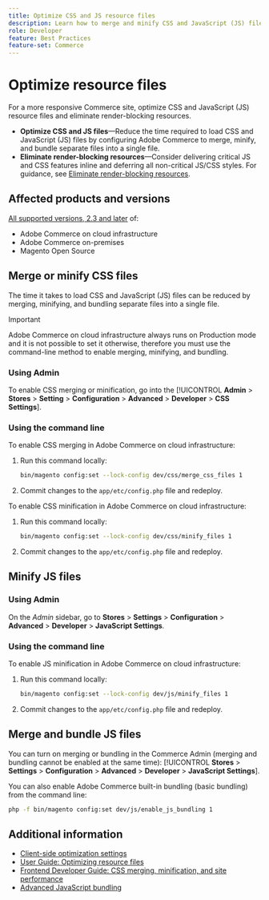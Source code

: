 ```yaml
---
title: Optimize CSS and JS resource files
description: Learn how to merge and minify CSS and JavaScript (JS) files for Adobe Commerce projects from the Admin or from the command line.
role: Developer
feature: Best Practices
feature-set: Commerce
---
```

# Optimize resource files

For a more responsive Commerce site, optimize CSS and JavaScript (JS) resource files and eliminate render-blocking resources.

- **Optimize CSS and JS files**—Reduce the time required to load CSS and JavaScript (JS) files by configuring Adobe Commerce to merge, minify, and bundle separate files into a single file.
- **Eliminate render-blocking resources**—Consider delivering critical JS and CSS features inline and deferring all non-critical JS/CSS styles. For guidance, see [Eliminate render-blocking resources](https://web.dev/render-blocking-resources/).

## Affected products and versions

[All supported versions, 2.3 and later](../../../release/versions.md) of:

- Adobe Commerce on cloud infrastructure
- Adobe Commerce on-premises
- Magento Open Source

## Merge or minify CSS files

The time it takes to load CSS and JavaScript (JS) files can be reduced by merging, minifying, and bundling separate files into a single file.

>[!IMPORTANT] 
>
>Adobe Commerce on cloud infrastructure always runs on Production mode and it is not possible to set it otherwise, therefore you must use the command-line method to enable merging, minifying, and bundling.

### Using Admin

To enable CSS merging or minification, go into the [!UICONTROL **Admin** > **Stores** > **Setting** > **Configuration** > **Advanced** > **Developer** > **CSS Settings**].

### Using the command line

To enable CSS merging in Adobe Commerce on cloud infrastructure:

1. Run this command locally:

   ```bash
   bin/magento config:set --lock-config dev/css/merge_css_files 1
   ```

1. Commit changes to the `app/etc/config.php` file and redeploy.

To enable CSS minification in Adobe Commerce on cloud infrastructure:

1. Run this command locally:

   ```bash
   bin/magento config:set --lock-config dev/css/minify_files 1
   ```

1. Commit changes to the `app/etc/config.php` file and redeploy.

## Minify JS files

### Using Admin

On the *Admin* sidebar, go to **Stores** > **Settings** > **Configuration** > **Advanced** > **Developer** > **JavaScript Settings**.

### Using the command line

To enable JS minification in Adobe Commerce on cloud infrastructure:

1. Run this command locally:

   ```bash
   bin/magento config:set --lock-config dev/js/minify_files 1
   ```

1. Commit changes to the `app/etc/config.php` file and redeploy.

## Merge and bundle JS files

You can turn on merging or bundling in the Commerce Admin (merging and bundling cannot be enabled at the same time): [!UICONTROL **Stores** > **Settings** > **Configuration** > **Advanced** > **Developer** > **JavaScript Settings**].

You can also enable Adobe Commerce built-in bundling (basic bundling) from the command line:

   ```bash
   php -f bin/magento config:set dev/js/enable_js_bundling 1
   ```

## Additional information

- [Client-side optimization settings](../../../performance/configuration.md#client-side-optimization-settings)
- [User Guide: Optimizing resource files](https://docs.magento.com/user-guide/system/file-optimization.html)
- [Frontend Developer Guide: CSS merging, minification, and site performance](https://developer.adobe.com/commerce/frontend-core/guide/css/#css-merging-minification-and-performance)
-  [Advanced JavaScript bundling](../../../performance/advanced-js-bundling.md)

